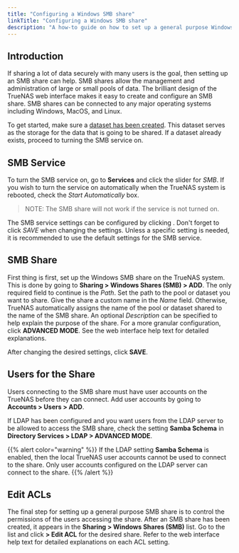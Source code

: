 ```yaml
---
title: "Configuring a Windows SMB share"
linkTitle: "Configuring a Windows SMB share"
description: "A how-to guide on how to set up a general purpose Windows SMB share for TrueNAS"
---
```


## Introduction

If sharing a lot of data securely with many users is the goal, then setting up
an SMB share can help. SMB shares allow the management and administration
of large or small pools of data. The brilliant design of the TrueNAS web
interface makes it easy to create and configure an SMB share. SMB shares can be
connected to any major operating systems including Windows, MacOS, and Linux.

To get started, make sure a
<a href="/docs/initial-setup/storage/datasets/">dataset has been created</a>.
This dataset serves as the storage for the data that is going to be
shared. If a dataset already exists, proceed to turning the SMB service
on.

## SMB Service

To turn the SMB service on, go to **Services** and click the slider for
*SMB*. If you wish to turn the service on automatically when the TrueNAS
system is rebooted, check the *Start Automatically* box.

> NOTE: The SMB share will not work if the service is not turned on.

The SMB service settings can be configured by clicking
<i class="fas fa-pen"></i>. Don't forget to click *SAVE* when changing
the settings. Unless a specific setting is needed, it is recommended to
use the default settings for the SMB service.

## SMB Share

First thing is first, set up the Windows SMB share on the TrueNAS system. This
is done by going to **Sharing > Windows Shares (SMB) > ADD**. The only required
field to continue is the *Path*. Set the path to the pool or dataset you want
to share. Give the share a custom name in the *Name* field.
Otherwise, TrueNAS automatically assigns the name of the pool or dataset
shared to the name of the SMB share. An optional *Description* can be
specified to help explain the purpose of the share. For a more granular
configuration, click **ADVANCED MODE**. See the web interface help text
for detailed explanations.

After changing the desired settings, click **SAVE**.

## Users for the Share

Users connecting to the SMB share must have user accounts on the TrueNAS
before they can connect. Add user accounts by going to
**Accounts > Users > ADD**. <!-- Can insert links here to "How to create users/groups when they're complete. -->

If LDAP has been configured and you want users from the LDAP server to be
allowed to access the SMB share, check the setting **Samba Schema** in
**Directory Services > LDAP > ADVANCED MODE**.

{{% alert color="warning" %}}
If the LDAP setting **Samba Schema** is enabled, then the local TrueNAS user
accounts cannot be used to connect to the share. Only user accounts configured
on the LDAP server can connect to the share.
{{% /alert %}}

## Edit ACLs

The final step for setting up a general purpose SMB share is to control the
permissions of the users accessing the share. After an SMB share has been
created, it appears in the **Sharing > Windows Shares (SMB)** list. Go to the
list and click
**<i class="fa fa-ellipsis-v" aria-hidden="true"></i> > Edit ACL** for the
desired share. Refer to the web interface help text for detailed explanations
on each ACL setting.